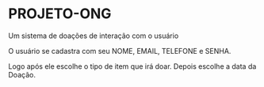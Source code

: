 # PROJETO-ONG
Um sistema de doações de interação com o usuário

O usuário se cadastra com seu NOME, EMAIL, TELEFONE e SENHA.

Logo após ele escolhe o tipo de item que irá doar.
Depois escolhe a data da Doação.
